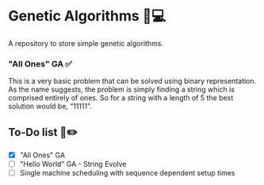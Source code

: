 # Genetic Algorithms :microscope::computer:
A repository to store simple genetic algorithms.

### "All Ones" GA :white_check_mark:
This is a very basic problem that can be solved using binary representation.
As the name suggests, the problem is simply finding a string which is comprised entirely of ones.
So for a string with a length of 5 the best solution would be, “11111”.

## To-Do list :scroll::pencil2:
- [x] "All Ones" GA
- [ ] "Hello World" GA - String Evolve
- [ ] Single machine scheduling with sequence dependent setup times
